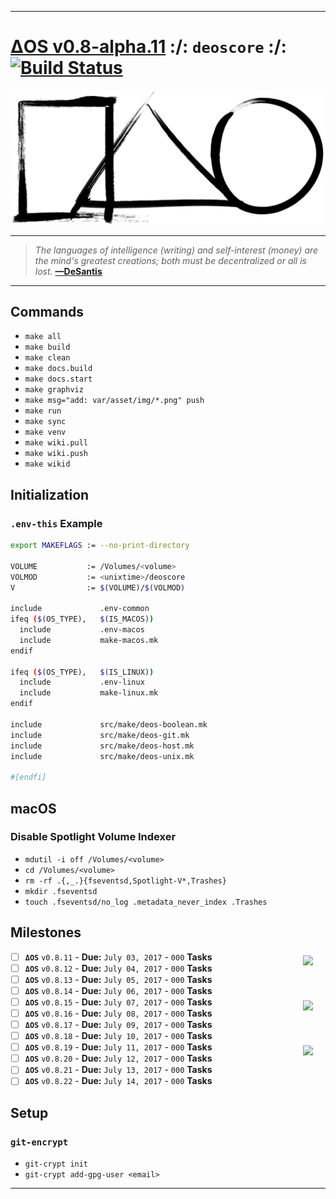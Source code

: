 [this:author:email]: # (atd@bitcoin.sh )
[this:author:name ]: # (Andrew DeSantis)

---

# [ΔOS v0.8-alpha.11][000] :/: `deoscore` :/: [![Build Status][001]][002]

[![self-header.jpg][003]](https://github.com/libdeos/deos-graphviz/wiki)

---

> *The languages of intelligence (writing) and self-interest (money) are the*
> *mind's greatest creations; both must be decentralized or all is lost.*
> **[—DeSantis][004]**

---

## Commands

* `make all`
* `make build`
* `make clean`
* `make docs.build`
* `make docs.start`
* `make graphviz`
* `make msg="add: var/asset/img/*.png" push`
* `make run`
* `make sync`
* `make venv`
* `make wiki.pull`
* `make wiki.push`
* `make wikid`

## Initialization

### `.env-this` Example

```bash
export MAKEFLAGS := --no-print-directory

VOLUME           := /Volumes/<volume>
VOLMOD           := <unixtime>/deoscore
V                := $(VOLUME)/$(VOLMOD)

include             .env-common
ifeq ($(OS_TYPE),   $(IS_MACOS))
  include           .env-macos
  include           make-macos.mk
endif

ifeq ($(OS_TYPE),   $(IS_LINUX))
  include           .env-linux
  include           make-linux.mk
endif

include             src/make/deos-boolean.mk
include             src/make/deos-git.mk
include             src/make/deos-host.mk
include             src/make/deos-unix.mk

#[endfi]
```

## macOS

### Disable Spotlight Volume Indexer

* `mdutil -i off /Volumes/<volume>`
* `cd /Volumes/<volume>`
* `rm -rf .{,_.}{fseventsd,Spotlight-V*,Trashes}`
* `mkdir .fseventsd`
* `touch .fseventsd/no_log .metadata_never_index .Trashes`

## Milestones

<a href="https://deoscore.metaptr.com"><img src="https://github.com/zerotier/ZeroTierOne/raw/master/artwork/AppIcon_87x87.png" align="right" hspace="20" vspace="6"></a>
* [ ] **`ΔOS`** `v0.8.11` - **Due:** `July 03, 2017` - `000` **Tasks**
* [ ] **`ΔOS`** `v0.8.12` - **Due:** `July 04, 2017` - `000` **Tasks**
* [ ] **`ΔOS`** `v0.8.13` - **Due:** `July 05, 2017` - `000` **Tasks**
* [ ] **`ΔOS`** `v0.8.14` - **Due:** `July 06, 2017` - `000` **Tasks**
* [ ] **`ΔOS`** `v0.8.15` - **Due:** `July 07, 2017` - `000` **Tasks**
<a href="https://deoscore.metaptr.com"><img src="https://github.com/zerotier/ZeroTierOne/raw/master/artwork/AppIcon_87x87.png" align="right" hspace="20" vspace="6"></a>
* [ ] **`ΔOS`** `v0.8.16` - **Due:** `July 08, 2017` - `000` **Tasks**
* [ ] **`ΔOS`** `v0.8.17` - **Due:** `July 09, 2017` - `000` **Tasks**
* [ ] **`ΔOS`** `v0.8.18` - **Due:** `July 10, 2017` - `000` **Tasks**
* [ ] **`ΔOS`** `v0.8.19` - **Due:** `July 11, 2017` - `000` **Tasks**
<a href="https://deoscore.metaptr.com"><img src="https://github.com/zerotier/ZeroTierOne/raw/master/artwork/AppIcon_87x87.png" align="right" hspace="20" vspace="6"></a>
* [ ] **`ΔOS`** `v0.8.20` - **Due:** `July 12, 2017` - `000` **Tasks**
* [ ] **`ΔOS`** `v0.8.21` - **Due:** `July 13, 2017` - `000` **Tasks**
* [ ] **`ΔOS`** `v0.8.22` - **Due:** `July 14, 2017` - `000` **Tasks**

## Setup

### `git-encrypt`

* `git-crypt init`
* `git-crypt add-gpg-user <email>`

---

[000]: https://libdeos.github.io/deos-graphviz/
[001]: https://travis-ci.org/libdeos/deos-graphviz.svg?branch=master
[002]: https://travis-ci.org/libdeos/deos-graphviz
[003]: var/assets/github/self-header-1499073266.png
[004]: https://twitter.com/desantis/status/795023340704595968
